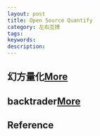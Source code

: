 ```yaml
---
layout: post
title: Open Source Quantify
category: 左右互搏
tags: 
keywords: 
description: 
---
```


## 幻方量化[More](https://github.com/deepseek-ai/DeepSeek-V3)

## backtrader[More](https://github.com/mementum/backtrader)

## Reference

